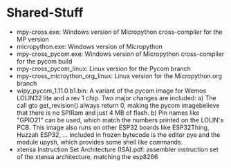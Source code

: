 # Shared-Stuff
- mpy-cross.exe: Windows version of Micropython cross-compiler for the MP version
- micropython.exe: Windows version of Micropython
- mpy-cross_pycom.exe: Windows version of Micropython cross-compiler for the pycom build
- mpy-cross_pycom_linux: Linux version for the Pycom branch
- mpy-cross_microython_org_linux: Linux version for the Micropython.org branch
- wipy_pycom_1.11.0.b1.bin: A variant of the pycom image for Wemos LOLIN32 lite and a rev 1 chip.
Two major changes are included: a) The call gto get_revision() always return 0, making the pycom imagebelieve that
there is no SPIRam and just 4 MB of flash. b) Pin names like "GPIO21" can be used, which match the numbers
printed on the LOLIN's PCB. This image also runs on other ESP32 boards like ESP32Thing, Huzzah ESP32, ...
Included in frozen bytecode is the editor pye and the module upysh, which provides some shell like commands.
- xtensa Instruction Set Architecture (ISA).pdf: assembler instruction set of the xtensa architecture, matching the esp8266
